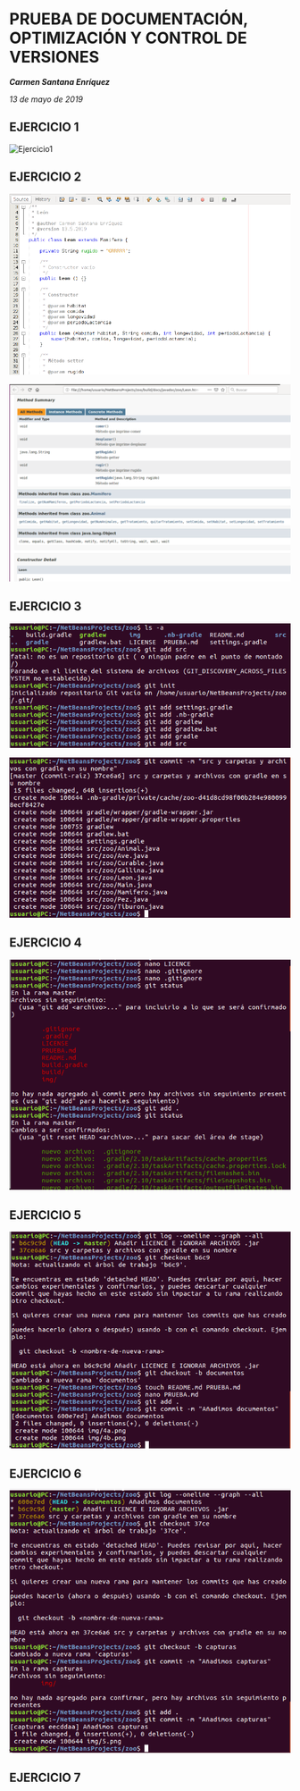 # PRUEBA DE DOCUMENTACIÓN, OPTIMIZACIÓN Y CONTROL DE VERSIONES #

***Carmen Santana Enríquez***

*13 de mayo de 2019*

## EJERCICIO 1 ##

![Ejercicio1]()



## EJERCICIO 2 ##


![Ejercicio2](img/2a.png)

![Ejercicio2](img/2b.png )



## EJERCICIO 3 ##


![Ejercicio3](img/3a.png )

![Ejercicio3](img/3b.png )



## EJERCICIO 4 ##

![Ejercicio4](img/4.png )


## EJERCICIO 5 ##


![Ejercicio5](img/5.png )



## EJERCICIO 6 ##

![Ejercicio6](img/6.png )



## EJERCICIO 7 ##

